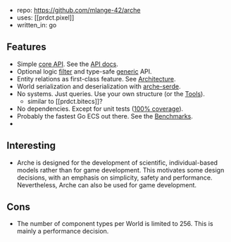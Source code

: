 
- repo: https://github.com/mlange-42/arche
- uses: [[prdct.pixel]]
- written_in: go

## Features

-   Simple [core API](https://pkg.go.dev/github.com/mlange-42/arche/ecs). See the [API docs](https://pkg.go.dev/github.com/mlange-42/arche).
-   Optional logic [filter](https://pkg.go.dev/github.com/mlange-42/arche/filter) and type-safe [generic](https://pkg.go.dev/github.com/mlange-42/arche/generic) API.
-   Entity relations as first-class feature. See [Architecture](https://github.com/mlange-42/arche/blob/main/ARCHITECTURE.md#entity-relations).
-   World serialization and deserialization with [arche-serde](https://github.com/mlange-42/arche-serde).
-   No systems. Just queries. Use your own structure (or the [Tools](https://github.com/mlange-42/arche?tab=readme-ov-file#tools)).
    -   similar to [[prdct.bitecs]]?
-   No dependencies. Except for unit tests ([100% coverage](https://coveralls.io/github/mlange-42/arche)).
-   Probably the fastest Go ECS out there. See the [Benchmarks](https://github.com/mlange-42/arche?tab=readme-ov-file#benchmarks).
-   

## Interesting

- Arche is designed for the development of scientific, individual-based models rather than for game development. This motivates some design decisions, with an emphasis on simplicity, safety and performance. Nevertheless, Arche can also be used for game development.

## Cons

- The number of component types per World is limited to 256. This is mainly a performance decision.